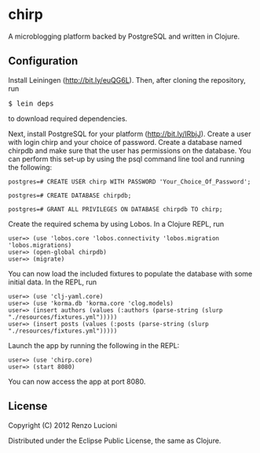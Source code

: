 # chirp

A microblogging platform backed by PostgreSQL and written in Clojure.


## Configuration

Install Leiningen (http://bit.ly/euQG6L). Then, after cloning the repository, run <pre>$ lein deps</pre> to download required dependencies.

Next, install PostgreSQL for your platform (http://bit.ly/IRbjJ). Create a user with login 
chirp and your choice of password. Create a database named chirpdb and make sure that the user has permissions on the database. You can perform this set-up by using the psql command line tool and running the following:

	postgres=# CREATE USER chirp WITH PASSWORD 'Your_Choice_Of_Password';
 
	postgres=# CREATE DATABASE chirpdb;
 
	postgres=# GRANT ALL PRIVILEGES ON DATABASE chirpdb TO chirp;

Create the required schema by using Lobos. In a Clojure REPL, run

	user=> (use 'lobos.core 'lobos.connectivity 'lobos.migration 'lobos.migrations)
	user=> (open-global chirpdb)
	user=> (migrate)

You can now load the included fixtures to populate the database with some initial data. In the REPL, run

	user=> (use 'clj-yaml.core)
	user=> (use 'korma.db 'korma.core 'clog.models)
	user=> (insert authors (values (:authors (parse-string (slurp "./resources/fixtures.yml")))))
	user=> (insert posts (values (:posts (parse-string (slurp "./resources/fixtures.yml")))))

Launch the app by running the following in the REPL:

	user=> (use 'chirp.core)
	user=> (start 8080)

You can now access the app at port 8080.


## License

Copyright (C) 2012 Renzo Lucioni

Distributed under the Eclipse Public License, the same as Clojure.